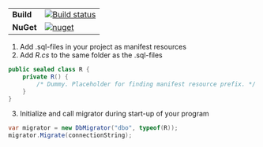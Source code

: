 |||
| --- | --- |
| **Build** | [![Build status](https://ci.appveyor.com/api/projects/status/jk7yhplpwmap5agk/branch/master?svg=true)](https://ci.appveyor.com/project/npehrsson/simpledbmigrations) |
| **NuGet** | [![nuget](https://img.shields.io/nuget/v/SimpleDbMigrations.svg)](https://www.nuget.org/packages/SimpleDbMigrations/)


1. Add .sql-files in your project as manifest resources
2. Add *R.cs* to the same folder as the .sql-files
```C#
public sealed class R {
	private R() {
		/* Dummy. Placeholder for finding manifest resource prefix. */
	}
}
```
3. Initialize and call migrator during start-up of your program
```C#
var migrator = new DbMigrator("dbo", typeof(R));
migrator.Migrate(connectionString);
``` 
